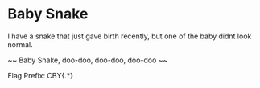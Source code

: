 # Baby Snake
I have a snake that just gave birth recently, but one of the baby didnt look normal.

~~ Baby Snake, doo-doo, doo-doo, doo-doo ~~

Flag Prefix: CBY{.*}

